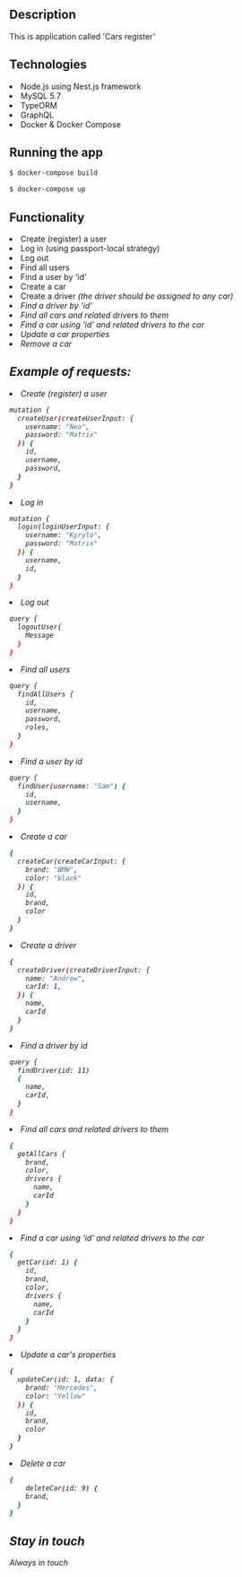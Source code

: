 ## Description

This is application called 'Cars register'

## Technologies

<li> Node.js using Nest.js framework
<li> MySQL 5.7
<li> TypeORM
<li> GraphQL
<li> Docker & Docker Compose

## Running the app

```bash
$ docker-compose build

$ docker-compose up

```

## Functionality
<li> Create (register) a user
<li> Log in (using passport-local strategy)
<li> Log out
<li> Find all users
<li> Find a user by 'id'
<li> Create a car
<li> Create a driver 
<i> (the driver should be assigned to any car) <i>
<li> Find a driver by 'id'
<li> Find all cars and related drivers to them
<li> Find a car using 'id' and related drivers to the car
<li> Update a car properties
<li> Remove a car

## Example of requests:

<li> Create (register) a user
  
```bash
mutation {
  createUser(createUserInput: {
    username: "Neo",
    password: "Matrix"
  }) {
    id,
    username,
    password,
  }
}

```

<li> Log in
  
```bash
mutation {
  login(loginUserInput: {
    username: "Kyrylo",
    password: "Matrix"
  }) {
    username,
    id,
  }
}

```

<li> Log out
  
```bash
query {
  logoutUser{
    Message
  }
}

```

<li> Find all users
  
```bash
query {
  findAllUsers {
    id,
    username,
    password,
    roles,
  }
}

```

<li> Find a user by id
  
```bash
query {
  findUser(username: "Sam") {
    id,
    username,
  }
}

```

<li> Create a car
  
```bash
{
  createCar(createCarInput: {
    brand: "BMW",
    color: "black"
  }) {
    id,
    brand,
    color
  }
}

```
<li> Create a driver 
  
```bash
{
  createDriver(createDriverInput: {
    name: "Andrew",
    carId: 1,
  }) {
    name,
    carId
  }
}

```
<li> Find a driver by id
  
```bash
query {
  findDriver(id: 11)
  {
    name,
    carId,
  }
}

```
<li> Find all cars and related drivers to them
  
```bash
{
  getAllCars {
    brand,
    color,
    drivers {
      name,
      carId
    }
  }
}
```
<li> Find a car using 'id' and related drivers to the car
  
```bash
{
  getCar(id: 1) {
    id,
    brand,
    color,
    drivers {
      name,
      carId
    }
  }
}

```
<li> Update a car's properties
  
```bash
{
  updateCar(id: 1, data: {
    brand: "Mercedes",
    color: "Yellow"
  }) {
  	id,
    brand,
    color
  }
}

```
<li> Delete a car
  
```bash
{
	deleteCar(id: 9) {
    brand,
  }
}

```

## Stay in touch
Always in touch
